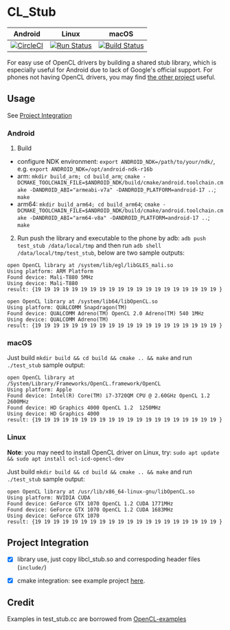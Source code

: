 # CL_Stub

| Android | Linux | macOS |
| --- | --- | --- |
| [![CircleCI](https://circleci.com/gh/csarron/cl_stub/tree/master.svg?style=shield)](https://circleci.com/gh/csarron/cl_stub/tree/master) | [![Run Status](https://api.shippable.com/projects/5ac96f0b03be900700447aa0/badge?branch=master)](https://app.shippable.com/github/csarron/cl_stub) | [![Build Status](https://travis-ci.org/csarron/cl_stub.svg?branch=master)](https://travis-ci.org/csarron/cl_stub) |

For easy use of OpenCL drivers by building a shared stub library, which is especially useful for Android due to lack of Google's official support. For phones not having OpenCL drivers, you may find [the other project](https://github.com/csarron/PhoneVendorBlobs) useful.

## Usage
See [Project Integration](#project-integration)
### Android
1. Build
- configure NDK environment:
`export ANDROID_NDK=/path/to/your/ndk/`, e.g. `export ANDROID_NDK=/opt/android-ndk-r16b`
- arm:
`mkdir build_arm; cd build_arm`;
`cmake -DCMAKE_TOOLCHAIN_FILE=$ANDROID_NDK/build/cmake/android.toolchain.cmake -DANDROID_ABI="armeabi-v7a" -DANDROID_PLATFORM=android-17 ..`;
`make`
- arm64:
`mkdir build_arm64; cd build_arm64`;
`cmake -DCMAKE_TOOLCHAIN_FILE=$ANDROID_NDK/build/cmake/android.toolchain.cmake -DANDROID_ABI="arm64-v8a" -DANDROID_PLATFORM=android-17 ..`;
`make`
2. Run
push the library and executable to the phone by adb: `adb push test_stub /data/local/tmp` and then run `adb shell /data/local/tmp/test_stub`, below are two sample outputs:

```
open OpenCL library at /system/lib/egl/libGLES_mali.so
Using platform: ARM Platform
Found device: Mali-T880 5MHz
Using device: Mali-T880
result: {19 19 19 19 19 19 19 19 19 19 19 19 19 19 19 19 19 19 19 19 }

open OpenCL library at /system/lib64/libOpenCL.so
Using platform: QUALCOMM Snapdragon(TM)
Found device: QUALCOMM Adreno(TM) OpenCL 2.0 Adreno(TM) 540 1MHz
Using device: QUALCOMM Adreno(TM)
result: {19 19 19 19 19 19 19 19 19 19 19 19 19 19 19 19 19 19 19 19 }
```

### macOS

Just build `mkdir build && cd build && cmake .. && make` and run `./test_stub`
sample output:

```
open OpenCL library at /System/Library/Frameworks/OpenCL.framework/OpenCL
Using platform: Apple
Found device: Intel(R) Core(TM) i7-3720QM CPU @ 2.60GHz OpenCL 1.2  2600MHz
Found device: HD Graphics 4000 OpenCL 1.2  1250MHz
Using device: HD Graphics 4000
result: {19 19 19 19 19 19 19 19 19 19 19 19 19 19 19 19 19 19 19 19 }
```

### Linux

**Note**: you may need to install OpenCL driver on Linux, try: `sudo apt update &&
sudo apt install ocl-icd-opencl-dev`

Just build `mkdir build && cd build && cmake .. && make` and run `./test_stub`
sample output:

```
open OpenCL library at /usr/lib/x86_64-linux-gnu/libOpenCL.so
Using platform: NVIDIA CUDA
Found device: GeForce GTX 1070 OpenCL 1.2 CUDA 1771MHz
Found device: GeForce GTX 1070 OpenCL 1.2 CUDA 1683MHz
Using device: GeForce GTX 1070
result: {19 19 19 19 19 19 19 19 19 19 19 19 19 19 19 19 19 19 19 19 }
```

## Project Integration
- [x] library use, just copy libcl_stub.so and correspoding header files (`include/`)
- [x] cmake integration: see example project [here](https://github.com/csarron/OpenCLDemo/blob/master/app/src/main/cpp/CMakeLists.txt).


## Credit
Examples in test_stub.cc are borrowed from [OpenCL-examples](https://github.com/Dakkers/OpenCL-examples/blob/master/example00/main.cpp)


